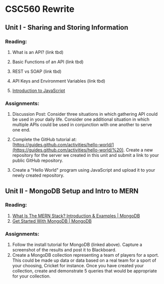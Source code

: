 
# CSC560 Rewrite


## Unit I - Sharing and Storing Information

### Reading:

1. What is an API? (link tbd)

2. Basic Functions of an API (link tbd)

3. REST vs SOAP (link tbd)

4. API Keys and Environment Variables (link tbd)

5. [Introduction to JavaScript](https://www.geeksforgeeks.org/introduction-to-javascript/?ref=lbp)

### Assignments:

1. Discussion Post: Consider three situations in which gathering API could be used in your daily life. Consider one additional situation in which multiple APIs could be used in conjunction with one another to serve one end.

2. Complete the GitHub tutorial at: [https://guides.github.com/activities/hello-world/](https://guides.github.com/activities/hello-world/%20). Create a new repository for the server we created in this unit and submit a link to your public GitHub repository.

3. Create a "Hello World" program using JavaScript and upload it to your newly created repository.

## Unit II - MongoDB Setup and Intro to MERN


### Reading:

1.   [What Is The MERN Stack? Introduction & Examples | MongoDB](https://www.mongodb.com/mern-stack)
2. [Get Started With MongoDB | MongoDB](https://www.mongodb.com/basics/get-started)

### Assignments: 
1. Follow the install tutorial for MongoDB (linked above). Capture a screenshot of the results and post it to Blackboard. 
2. Create a MongoDB collection representing a team of players for a sport. This could be made up data or data based on a real team for a sport of your choosing, Cricket for instance. Once you have created your collection, create and demonstrate 5 queries that would be appropriate for your collection.